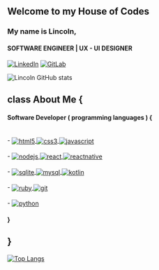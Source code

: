 ## Welcome to my House of Codes
### My name is Lincoln,
#### SOFTWARE ENGINEER | UX - UI DESIGNER

[![LinkedIn](https://img.shields.io/badge/LinkedIn-0077B5?style=for-the-badge&logo=linkedin&logoColor=white)](https://www.linkedin.com/in/lincolnaraujo/) [![GitLab](https://img.shields.io/badge/GitLab-330F63?style=for-the-badge&logo=gitlab&logoColor=white)](https://gitlab.com/Lincoln-Araujo)

![Lincoln GitHub stats](https://github-readme-stats.vercel.app/api?username=Lincoln-Araujo&show_icons=true&theme=gotham )

## class About Me {
####     Software Developer ( programming languages ) {

<div style="display: inline_block"><br/>
    - 
    <a href="https://github.com/Lincoln-Araujo/Bootstrap">
        <img align="center" alt="html5" src="https://img.shields.io/badge/HTML5-E34F26?style=for-the-badge&logo=html5&logoColor=white"/>
    </a>
    <a href="https://github.com/Lincoln-Araujo/CSS">
        <img align="center" alt="css3" src="https://img.shields.io/badge/CSS3-1572B6?style=for-the-badge&logo=css3&logoColor=white"/>
    </a>
    <a href="https://github.com/Lincoln-Araujo/JavaScript">
        <img align="center" alt="javascript" src="https://img.shields.io/badge/JavaScript-F7DF1E?style=for-the-badge&logo=javascript&logoColor=black"/>
    </a>
</div>
<div style="display: inline_block"><br/>
    - 
    <a href='https://github.com/Lincoln-Araujo/Node.js'>
        <img align="center" alt="nodejs" src="https://img.shields.io/badge/Node.js-43853D?style=for-the-badge&logo=node.js&logoColor=white"/>
    </a>
    <a href='https://github.com/Lincoln-Araujo/React.js'>
        <img align="center" alt="react" src="https://img.shields.io/badge/React-20232A?style=for-the-badge&logo=react&logoColor=61DAFB"/>
    </a>
    <a href='https://github.com/Lincoln-Araujo/React-Native'>
        <img align="center" alt="reactnative" src="https://img.shields.io/badge/React_Native-20232A?style=for-the-badge&logo=react&logoColor=61DAFB"/>
    </a>
</div>
<div style="display: inline_block"><br/>
    - 
    <a href='https://github.com/Lincoln-Araujo/Database'>
        <img align="center" alt="sqlite" src="https://img.shields.io/badge/SQLite-07405E?style=for-the-badge&logo=sqlite&logoColor=white"/>
    </a>
    <a href=''>
        <img align="center" alt="mysql" src="https://img.shields.io/badge/MySQL-00000F?style=for-the-badge&logo=mysql&logoColor=white"/>  
    </a>
    <a href='https://github.com/Lincoln-Araujo/BOOTCAMP_SANTANDER_MOBILE-2022'>
        <img align="center" alt="kotlin" src="https://img.shields.io/badge/Kotlin-0095D5?&style=for-the-badge&logo=kotlin&logoColor=white"/>
    </a>
</div>
<div style="display: inline_block"><br/>
    - 
    <a href="https://github.com/Lincoln-Araujo/Ruby_Projects">
        <img align="center" alt="ruby" src="https://img.shields.io/badge/Ruby-CC342D?style=for-the-badge&logo=ruby&logoColor=white"/>
    </a>
    <a href="https://github.com/Lincoln-Araujo">
        <img align="center" alt="git" src="https://img.shields.io/badge/GIT-E44C30?style=for-the-badge&logo=git&logoColor=white"/>
    </a>
</div>
<div style="display: inline_block"><br/>
    - 
    <a href="https://github.com/Lincoln-Araujo/Python">
        <img align="center" alt="python" src="https://img.shields.io/badge/Python-14354C?style=for-the-badge&logo=python&logoColor=white"/>  
    </a>
</div>
                                                                                                                                     
#### } 
## }                                                                                                                                     
[![Top Langs](https://github-readme-stats.vercel.app/api/top-langs/?username=Lincoln-Araujo&layout=compact)](https://github.com/Lincoln-Araujo/github-readme-stats)                                                                                                                                     
